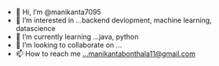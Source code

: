 - 👋 Hi, I’m @manikanta7095
- 👀 I’m interested in ...backend devlopment, machine learning, datascience
- 🌱 I’m currently learning ...java, python
- 💞️ I’m looking to collaborate on ...
- 📫 How to reach me ...manikantabonthala11@gmail.com

<!---
manikanta7095/manikanta7095 is a ✨ special ✨ repository because its `README.md` (this file) appears on your GitHub profile.
You can click the Preview link to take a look at your changes.
--->
